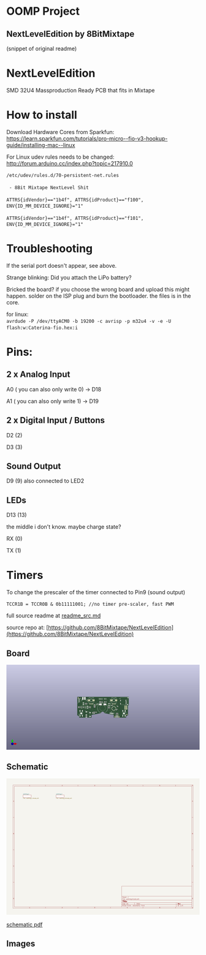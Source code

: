 # OOMP Project  
## NextLevelEdition  by 8BitMixtape  
  
(snippet of original readme)  
  
NextLevelEdition  
================  
  
SMD 32U4 Massproduction Ready PCB that fits in Mixtape  
  
How to install  
================  
Download Hardware Cores from Sparkfun:  
https://learn.sparkfun.com/tutorials/pro-micro--fio-v3-hookup-guide/installing-mac--linux  
  
For Linux udev rules needs to be changed:  
http://forum.arduino.cc/index.php?topic=217910.0  
  
```  
/etc/udev/rules.d/70-persistent-net.rules  
  
 - 8Bit Mixtape NextLevel Shit  
   
ATTRS{idVendor}=="1b4f", ATTRS{idProduct}=="f100", ENV{ID_MM_DEVICE_IGNORE}="1"  
  
ATTRS{idVendor}=="1b4f", ATTRS{idProduct}=="f101", ENV{ID_MM_DEVICE_IGNORE}="1"  
```  
  
  
Troubleshooting  
================  
  
If the serial port doesn't appear, see above.  
  
Strange blinking: Did you attach the LiPo battery?  
  
Bricked the board? if you choose the wrong board and upload this might happen. solder on the ISP plug and burn the bootloader. the files is in the core.  
  
for linux:  
`avrdude -P /dev/ttyACM0 -b 19200 -c avrisp -p m32u4 -v -e -U flash:w:Caterina-fio.hex:i`  
  
  
Pins:  
================  
  
2 x Analog Input  
----------------  
A0 ( you can also only write 0) -> D18  
  
A1 ( you can also only write 1) -> D19  
  
2 x Digital Input / Buttons  
---------------------------  
D2 (2)  
  
D3 (3)  
  
Sound Output  
------------  
D9 (9) also connected to LED2  
  
LEDs  
----  
D13 (13)  
  
the middle i don't know. maybe charge state?  
  
RX (0)  
  
TX (1)  
  
Timers  
============  
  
To change the prescaler of the timer connected to Pin9 (sound output)  
  
```  
TCCR1B = TCCR0B & 0b11111001; //no timer pre-scaler, fast PWM  
```  
  
  
  full source readme at [readme_src.md](readme_src.md)  
  
source repo at: [https://github.com/8BitMixtape/NextLevelEdition](https://github.com/8BitMixtape/NextLevelEdition)  
## Board  
  
[![working_3d.png](working_3d_600.png)](working_3d.png)  
## Schematic  
  
[![working_schematic.png](working_schematic_600.png)](working_schematic.png)  
  
[schematic pdf](working_schematic.pdf)  
## Images  
